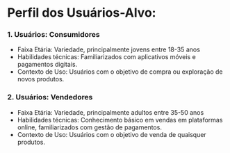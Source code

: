 # Perfil dos Usuários-Alvo:

### 1. Usuários: Consumidores
- Faixa Etária: Variedade, principalmente jovens entre 18-35 anos
- Habilidades técnicas: Familiarizados com aplicativos móveis e pagamentos digitais. 
- Contexto de Uso: Usuários com o objetivo de compra ou exploração de novos produtos. 

### 2. Usuários: Vendedores
- Faixa Etária: Variedade, principalmente adultos entre 35-50 anos
- Habilidades técnicas: Conhecimento básico em vendas em plataformas online, familiarizados com gestão de pagamentos. 
- Contexto de Uso: Usuários com o objetivo de venda de quaisquer produtos.
